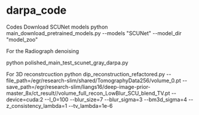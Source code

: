 # darpa_code


Codes
Download SCUNet models
python main_download_pretrained_models.py --models "SCUNet" --model_dir "model_zoo"

For the Radiograph denoising

python polished_main_test_scunet_gray_darpa.py


For 3D reconstrcuction 
python dip_reconstruction_refactored.py --file_path=/egr/research-slim/shared/TomographyData256/volume_0.pt --save_path=/egr/research-slim/liangs16/deep-image-prior-master_8x/ct_result//volume_full_recon_LowBlur_SCU_blend_TV.pt --device=cuda:2 --I_0=100 --blur_size=7 --blur_sigma=3 --bm3d_sigma=4 --z_consistency_lambda=1 --tv_lambda=1e-6
